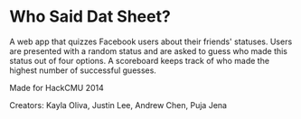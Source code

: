 Who Said Dat Sheet?
==============

A web app that quizzes Facebook users about their friends' statuses.
Users are presented with a random status and are asked to guess who
made this status out of four options. A scoreboard keeps track of who
made the highest number of successful guesses. 

Made for HackCMU 2014

Creators: Kayla Oliva, Justin Lee, Andrew Chen, Puja Jena
